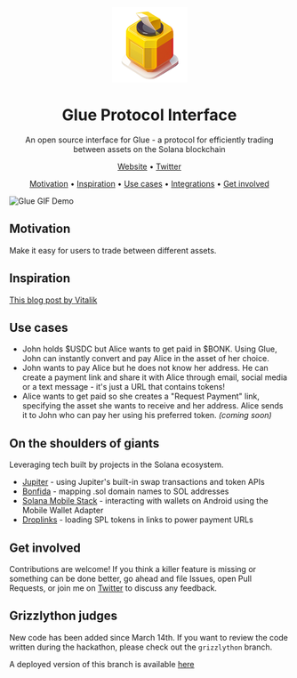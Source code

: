 <p align="center">
  <a href="https://www.glueprotocol.com/" rel="noopener" target="_blank"><img width="135" src="public/glue-icon.png" alt="Glue protocol logo"></a>
</p>

<h1 align="center">Glue Protocol Interface</h1>

<div align="center">

An open source interface for Glue - a protocol for efficiently trading between assets on the Solana blockchain

[Website](https://www.glueprotocol.com/) •
[Twitter](https://twitter.com/dimos851)

[Motivation](#motivation) •
[Inspiration](#inspiration) •
[Use cases](#use-cases) •
[Integrations](#on-the-shoulders-of-giants) •
[Get involved](#get-involved)

</div>

![Glue GIF Demo](https://dp-pet-images.s3.eu-west-2.amazonaws.com/glue-demo.gif)

## Motivation

Make it easy for users to trade between different assets.

## Inspiration

[This blog post by Vitalik](https://vitalik.eth.limo/general/2022/12/05/excited.html)

## Use cases

- John holds $USDC but Alice wants to get paid in $BONK. Using Glue, John can instantly convert and pay Alice in the asset of her choice.
- John wants to pay Alice but he does not know her address. He can create a payment link and share it with Alice through email, social media or a text message - it's just a URL that contains tokens!
- Alice wants to get paid so she creates a "Request Payment" link, specifying the asset she wants to receive and her address. Alice sends it to John who can pay her using his preferred token. _(coming soon)_

## On the shoulders of giants

Leveraging tech built by projects in the Solana ecosystem.

- [Jupiter](https://docs.jup.ag/) - using Jupiter's built-in swap transactions and token APIs
- [Bonfida](https://bonfida.github.io/solana-name-service-guide/introduction.html) - mapping .sol domain names to SOL addresses
- [Solana Mobile Stack](https://github.com/solana-mobile/mobile-wallet-adapter) - interacting with wallets on Android using the Mobile Wallet Adapter
- [Droplinks](https://droplinks.io/docs/v1) - loading SPL tokens in links to power payment URLs

## Get involved

Contributions are welcome! If you think a killer feature is missing or something can be done better, go ahead and file Issues, open Pull Requests, or join me on [Twitter](https://twitter.com/dimos851) to discuss any feedback.

## Grizzlython judges

New code has been added since March 14th. If you want to review the code written during the hackathon, please check out the `grizzlython` branch.

A deployed version of this branch is available [here](https://glueprotocol-gmee6k8lo-dimosmera.vercel.app/)
